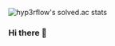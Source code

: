 ![hyp3rflow's solved.ac stats](https://github-readme-solvedac.hyp3rflow.vercel.app/api/?handle=yongha6)
### Hi there 👋

<!--
**yongha719/yongha719** is a ✨ _special_ ✨ repository because its `README.md` (this file) appears on your GitHub profile.

Here are some ideas to get you started:

- 🔭 I’m currently working on ...
- 🌱 I’m currently learning ...
- 👯 I’m looking to collaborate on ...
- 🤔 I’m looking for help with ...
- 💬 Ask me about ...
- 📫 How to reach me: ...
- 😄 Pronouns: ...
- ⚡ Fun fact: ...
-->
